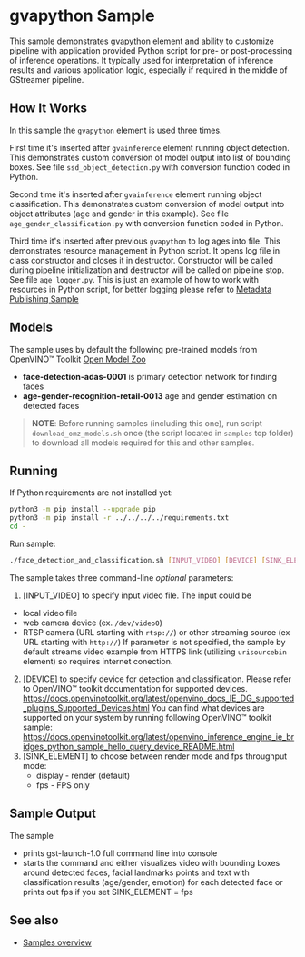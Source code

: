 # gvapython Sample

This sample demonstrates [gvapython](https://dlstreamer.github.io/elements/gvapython.html) element and ability to customize pipeline with application provided Python script for pre- or post-processing of inference operations. It typically used for interpretation of inference results and various application logic, especially if required in the middle of GStreamer pipeline.

## How It Works
In this sample the `gvapython` element is used three times.

 First time it's inserted after `gvainference` element running object detection. This demonstrates custom conversion of model output into list of bounding boxes. See file `ssd_object_detection.py` with conversion function coded in Python.

 Second time it's inserted after `gvainference` element running object classification. This demonstrates custom conversion of model output into object attributes (age and gender in this example). See file `age_gender_classification.py` with conversion function coded in Python.

 Third time it's inserted after previous `gvapython` to log ages into file. This demonstrates resource management in Python script. It opens log file in class constructor and closes it in destructor. Constructor will be called during pipeline initialization and destructor will be called on pipeline stop. See file `age_logger.py`. This is just an example of how to work with resources in Python script, for better logging please refer to [Metadata Publishing Sample](../../metapublish/README.md)

## Models

The sample uses by default the following pre-trained models from OpenVINO™ Toolkit [Open Model Zoo](https://github.com/openvinotoolkit/open_model_zoo)
*   __face-detection-adas-0001__ is primary detection network for finding faces
*   __age-gender-recognition-retail-0013__ age and gender estimation on detected faces

> **NOTE**: Before running samples (including this one), run script `download_omz_models.sh` once (the script located in `samples` top folder) to download all models required for this and other samples.

## Running

If Python requirements are not installed yet:

```sh
python3 -m pip install --upgrade pip
python3 -m pip install -r ../../../../requirements.txt
cd -
```
Run sample:

```sh
./face_detection_and_classification.sh [INPUT_VIDEO] [DEVICE] [SINK_ELEMENT]
```
The sample takes three command-line *optional* parameters:
1. [INPUT_VIDEO] to specify input video file.
The input could be
* local video file
* web camera device (ex. `/dev/video0`)
* RTSP camera (URL starting with `rtsp://`) or other streaming source (ex URL starting with `http://`)
If parameter is not specified, the sample by default streams video example from HTTPS link (utilizing `urisourcebin` element) so requires internet conection.
2. [DEVICE] to specify device for detection and classification.
        Please refer to OpenVINO™ toolkit documentation for supported devices.
        https://docs.openvinotoolkit.org/latest/openvino_docs_IE_DG_supported_plugins_Supported_Devices.html
        You can find what devices are supported on your system by running following OpenVINO™ toolkit sample:
        https://docs.openvinotoolkit.org/latest/openvino_inference_engine_ie_bridges_python_sample_hello_query_device_README.html
3. [SINK_ELEMENT] to choose between render mode and fps throughput mode:
    * display - render (default)
    * fps - FPS only

## Sample Output

The sample
* prints gst-launch-1.0 full command line into console
* starts the command and either visualizes video with bounding boxes around detected faces, facial landmarks points and text with classification results (age/gender, emotion) for each detected face or
prints out fps if you set SINK_ELEMENT = fps

## See also
* [Samples overview](../../../README.md)
